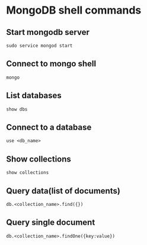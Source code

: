 # MongoDB shell commands

## Start mongodb server

`sudo service mongod start`

## Connect to mongo shell

`mongo`

## List databases

`show dbs`

## Connect to a database

`use <db_name>`

## Show collections

`show collections`

## Query data(list of documents)

`db.<collection_name>.find({})`

## Query single document

`db.<collection_name>.findOne({key:value})`
